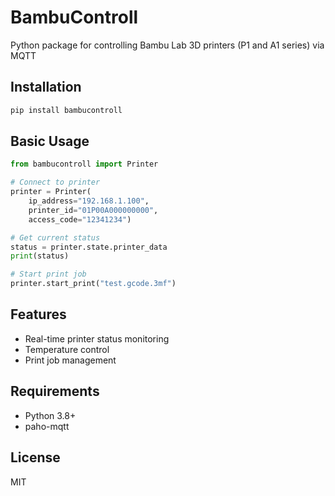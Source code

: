 # BambuControll

Python package for controlling Bambu Lab 3D printers (P1 and A1 series) via MQTT

## Installation

```bash
pip install bambucontroll
```

## Basic Usage

```python
from bambucontroll import Printer

# Connect to printer
printer = Printer(
    ip_address="192.168.1.100",
    printer_id="01P00A000000000",
    access_code="12341234")

# Get current status
status = printer.state.printer_data
print(status)

# Start print job
printer.start_print("test.gcode.3mf")
```

## Features
- Real-time printer status monitoring
- Temperature control
- Print job management

## Requirements
- Python 3.8+
- paho-mqtt

## License
MIT